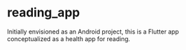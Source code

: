 # reading_app

Initially envisioned as an Android project, this is a Flutter app conceptualized as a health app for reading.
